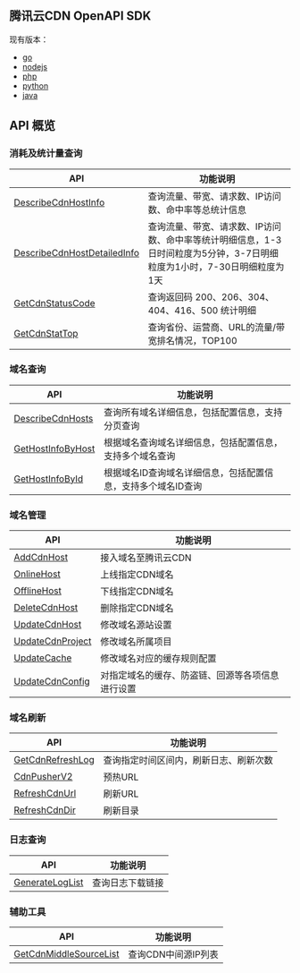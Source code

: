 
## 腾讯云CDN OpenAPI SDK

现有版本：
* [go](https://github.com/QCloudCDN/CDN_API_SDK/tree/master/Qcloud_CDN_API/go)
* [nodejs](https://github.com/QCloudCDN/CDN_API_SDK/tree/master/Qcloud_CDN_API/nodejs)
* [php](https://github.com/QCloudCDN/CDN_API_SDK/tree/master/Qcloud_CDN_API/php)
* [python](https://github.com/QCloudCDN/CDN_API_SDK/tree/master/Qcloud_CDN_API/python)
* [java](https://github.com/QCloudCDN/CDN_API_SDK/tree/master/Qcloud_CDN_API/java/cdn_openapi_demo/src)

## API 概览

### 消耗及统计量查询

| API                                      | 功能说明                                     |
| ---------------------------------------- | ---------------------------------------- |
| [DescribeCdnHostInfo](https://www.qcloud.com/doc/api/231/%E6%9F%A5%E8%AF%A2CDN%E6%B6%88%E8%80%97%E7%BB%9F%E8%AE%A1) | 查询流量、带宽、请求数、IP访问数、命中率等总统计信息              |
| [DescribeCdnHostDetailedInfo](https://www.qcloud.com/doc/api/231/%E6%9F%A5%E8%AF%A2CDN%E6%B6%88%E8%80%97%E6%98%8E%E7%BB%86) | 查询流量、带宽、请求数、IP访问数、命中率等统计明细信息，1-3日时间粒度为5分钟，3-7日明细粒度为1小时，7-30日明细粒度为1天 |
| [GetCdnStatusCode](https://www.qcloud.com/doc/api/231/%E6%9F%A5%E8%AF%A2%E8%BF%94%E5%9B%9E%E7%A0%81%E7%BB%9F%E8%AE%A1) | 查询返回码 200、206、304、404、416、500 统计明细       |
| [GetCdnStatTop](https://www.qcloud.com/doc/api/231/%E6%9F%A5%E8%AF%A2%E6%B6%88%E8%80%97%E6%8E%92%E5%90%8D) | 查询省份、运营商、URL的流量/带宽排名情况，TOP100            |



### 域名查询

| API                                      | 功能说明                             |
| ---------------------------------------- | -------------------------------- |
| [DescribeCdnHosts](https://www.qcloud.com/doc/api/231/%E6%9F%A5%E8%AF%A2%E5%9F%9F%E5%90%8D%E4%BF%A1%E6%81%AF) | 查询所有域名详细信息，包括配置信息，支持分页查询         |
| [GetHostInfoByHost](https://www.qcloud.com/doc/api/231/%E6%A0%B9%E6%8D%AE%E5%9F%9F%E5%90%8D%E6%9F%A5%E8%AF%A2%E5%9F%9F%E5%90%8D%E4%BF%A1%E6%81%AF) | 根据域名查询域名详细信息，包括配置信息，支持多个域名查询     |
| [GetHostInfoById](https://www.qcloud.com/doc/api/231/%E6%A0%B9%E6%8D%AE%E5%9F%9F%E5%90%8DID%E6%9F%A5%E8%AF%A2%E5%9F%9F%E5%90%8D%E4%BF%A1%E6%81%AF) | 根据域名ID查询域名详细信息，包括配置信息，支持多个域名ID查询 |



### 域名管理

| API                                      | 功能说明                     |
| ---------------------------------------- | ------------------------ |
| [AddCdnHost](https://www.qcloud.com/doc/api/231/%E6%96%B0%E5%A2%9E%E5%8A%A0%E9%80%9F%E5%9F%9F%E5%90%8D)| 接入域名至腾讯云CDN              |
| [OnlineHost](https://www.qcloud.com/doc/api/231/%E4%B8%8A%E7%BA%BFCDN%E5%9F%9F%E5%90%8D) | 上线指定CDN域名                |
| [OfflineHost](https://www.qcloud.com/doc/api/231/%E4%B8%8B%E7%BA%BFCDN%E5%9F%9F%E5%90%8D) | 下线指定CDN域名                |
| [DeleteCdnHost](https://www.qcloud.com/doc/api/231/%E5%88%A0%E9%99%A4%E5%8A%A0%E9%80%9F%E5%9F%9F%E5%90%8D) | 删除指定CDN域名                |
| [UpdateCdnHost](https://www.qcloud.com/doc/api/231/%E8%AE%BE%E7%BD%AE%E6%BA%90%E7%AB%99%E4%BF%A1%E6%81%AF) | 修改域名源站设置                 |
| [UpdateCdnProject](https://www.qcloud.com/doc/api/231/%E8%AE%BE%E7%BD%AE%E5%9F%9F%E5%90%8D%E6%89%80%E5%B1%9E%E9%A1%B9%E7%9B%AE) | 修改域名所属项目                 |
| [UpdateCache](https://www.qcloud.com/doc/api/231/%E8%AE%BE%E7%BD%AE%E7%BC%93%E5%AD%98%E8%A7%84%E5%88%99) | 修改域名对应的缓存规则配置            |
| [UpdateCdnConfig](https://www.qcloud.com/doc/api/231/%E8%AE%BE%E7%BD%AE%E5%9F%9F%E5%90%8D%E9%85%8D%E7%BD%AE) | 对指定域名的缓存、防盗链、回源等各项信息进行设置 |



### 域名刷新

| API                                      | 功能说明                |
| ---------------------------------------- | ------------------- |
| [GetCdnRefreshLog](https://www.qcloud.com/doc/api/231/%E6%9F%A5%E8%AF%A2%E5%88%B7%E6%96%B0%E7%BA%AA%E5%BD%95) | 查询指定时间区间内，刷新日志、刷新次数 |
| [CdnPusherV2](https://cloud.tencent.com/document/product/228/15164) | 预热URL |
| [RefreshCdnUrl](https://www.qcloud.com/doc/api/231/%E5%88%B7%E6%96%B0URL) | 刷新URL               |
| [RefreshCdnDir](https://www.qcloud.com/doc/api/231/%E5%88%B7%E6%96%B0%E7%9B%AE%E5%BD%95) | 刷新目录                |

 

### 日志查询

| API                                      | 功能说明     |
| ---------------------------------------- | -------- |
| [GenerateLogList](https://www.qcloud.com/doc/api/231/%E6%9F%A5%E8%AF%A2%E6%97%A5%E5%BF%97%E4%B8%8B%E8%BD%BD%E9%93%BE%E6%8E%A5) | 查询日志下载链接 |



### 辅助工具

| API                                      | 功能说明         |
| ---------------------------------------- | ------------ |
| [GetCdnMiddleSourceList](https://www.qcloud.com/doc/api/231/%E6%9F%A5%E8%AF%A2CDN%E4%B8%AD%E9%97%B4%E6%BA%90) | 查询CDN中间源IP列表 |

